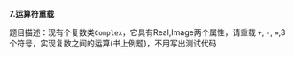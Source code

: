 **7.运算符重载**

题目描述：现有个复数类`Complex`，它具有Real,Image两个属性，请重载 `+`, `-`, `=`,3个符号，实现复数之间的运算(书上例题)，不用写出测试代码
